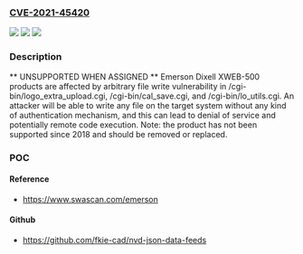 ### [CVE-2021-45420](https://cve.mitre.org/cgi-bin/cvename.cgi?name=CVE-2021-45420)
![](https://img.shields.io/static/v1?label=Product&message=n%2Fa&color=blue)
![](https://img.shields.io/static/v1?label=Version&message=n%2Fa&color=blue)
![](https://img.shields.io/static/v1?label=Vulnerability&message=n%2Fa&color=brighgreen)

### Description

** UNSUPPORTED WHEN ASSIGNED ** Emerson Dixell XWEB-500 products are affected by arbitrary file write vulnerability in /cgi-bin/logo_extra_upload.cgi, /cgi-bin/cal_save.cgi, and /cgi-bin/lo_utils.cgi. An attacker will be able to write any file on the target system without any kind of authentication mechanism, and this can lead to denial of service and potentially remote code execution. Note: the product has not been supported since 2018 and should be removed or replaced.

### POC

#### Reference
- https://www.swascan.com/emerson

#### Github
- https://github.com/fkie-cad/nvd-json-data-feeds

